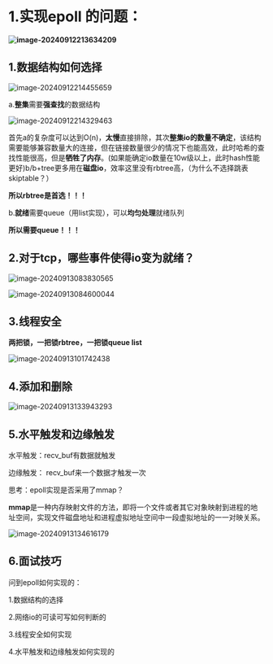 # 1.实现epoll 的问题：

**![image-20240912213634209](C:\Users\11\AppData\Roaming\Typora\typora-user-images\image-20240912213634209.png)**

## 1.数据结构如何选择

![image-20240912214455659](C:\Users\11\AppData\Roaming\Typora\typora-user-images\image-20240912214455659.png)

a.**整集**需要**强查找**的数据结构

![image-20240912214329463](C:\Users\11\AppData\Roaming\Typora\typora-user-images\image-20240912214329463.png)

首先a的复杂度可以达到O(n)，**太慢**直接排除，其次**整集io的数量不确定**，该结构需要能够兼容数量大的连接，但在链接数量很少的情况下也能高效，此时哈希的查找性能很高，但是**牺牲了内存**。(如果能确定io数量在10w级以上，此时hash性能更好)b/b+tree更多用在**磁盘io**，效率这里没有rbtree高，（为什么不选择跳表skiptable？）

**所以rbtree是首选！！！**

b.**就绪**需要queue（用list实现），可以**均匀处理**就绪队列

**所以需要queue！！！**

## 2.对于tcp，哪些事件使得io变为就绪？

![image-20240913083830565](C:\Users\11\AppData\Roaming\Typora\typora-user-images\image-20240913083830565.png)

![image-20240913084600044](C:\Users\11\AppData\Roaming\Typora\typora-user-images\image-20240913084600044.png)

## 3.线程安全

**两把锁，一把锁rbtree，一把锁queue list**

![image-20240913101742438](C:\Users\11\AppData\Roaming\Typora\typora-user-images\image-20240913101742438.png)

## 4.添加和删除

![image-20240913133943293](C:\Users\11\AppData\Roaming\Typora\typora-user-images\image-20240913133943293.png)

## 5.水平触发和边缘触发



水平触发：recv_buf有数据就触发

边缘触发： recv_buf来一个数据才触发一次



思考：epoll实现是否采用了mmap？

**mmap**是一种内存映射文件的方法，即将一个文件或者其它对象映射到进程的地址空间，实现文件磁盘地址和进程虚拟地址空间中一段虚拟地址的一一对映关系。

![image-20240913134616179](C:\Users\11\AppData\Roaming\Typora\typora-user-images\image-20240913134616179.png)



## 6.面试技巧

问到epoll如何实现的：

1.数据结构的选择

2.网络io的可读可写如何判断的

3.线程安全如何实现

4.水平触发和边缘触发如何实现的